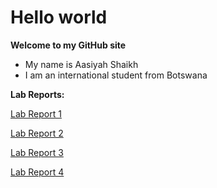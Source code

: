# Hello world
**Welcome to my GitHub site**
* My name is Aasiyah Shaikh
* I am an international student from Botswana

**Lab Reports:**

[Lab Report 1](lab-report-1-week-0.html)

[Lab Report 2](lab-report-2-week-1.html)

[Lab Report 3](week3\lab-report-2-week-3.html)

[Lab Report 4](week5\lab-report-4-week-5.html)


